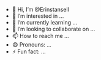 - 👋 Hi, I’m @Erinstansell
- 👀 I’m interested in ...
- 🌱 I’m currently learning ...
- 💞️ I’m looking to collaborate on ...
- 📫 How to reach me ...
- 😄 Pronouns: ...
- ⚡ Fun fact: ...

<!---
Erinstansell/Erinstansell is a ✨ special ✨ repository because its `README.md` (this file) appears on your GitHub profile.
You can click the Preview link to take a look at your changes.
--->
